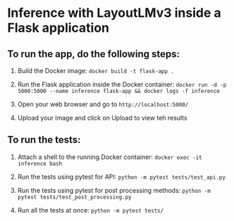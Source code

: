 # Inference with LayoutLMv3 inside a Flask application

## To run the app, do the following steps:

1. Build the Docker image: `docker build -t flask-app .`

2. Run the Flask application inside the Docker container: `docker run -d -p 5000:5000 --name inference flask-app && docker logs -f inference`

3. Open your web browser and go to `http://localhost:5000/`

4. Upload your image and click on Upload to view teh results

## To run the tests:

1. Attach a shell to the running Docker container: `docker exec -it inference bash`

2. Run the tests using pytest for API: `python -m pytest tests/test_api.py`

3. Run the tests using pytest for post processing methods: `python -m pytest tests/test_post_processing.py`

4. Run all the tests at once: `python -m pytest tests/`